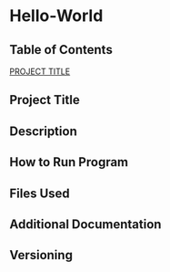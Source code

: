 # Hello-World

## Table of Contents
[PROJECT TITLE](www.google.com)
## Project Title
## Description
## How to Run Program
## Files Used
## Additional Documentation
## Versioning


